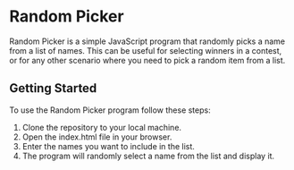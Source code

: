 # Random Picker

Random Picker is a simple JavaScript program that randomly picks a name from a list of names. This can be useful for selecting winners in a contest, or for any other scenario where you need to pick a random item from a list.

## Getting Started

To use the Random Picker program follow these steps:

1. Clone the repository to your local machine.
2. Open the index.html file in your browser.
3. Enter the names you want to include in the list.
4. The program will randomly select a name from the list and display it.







